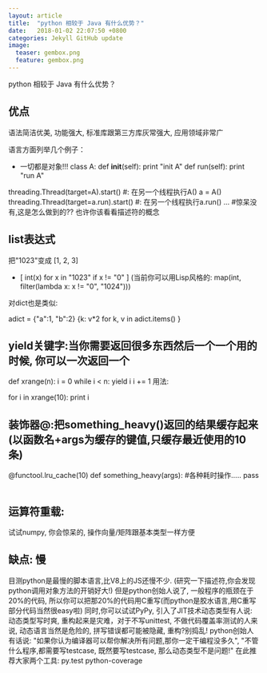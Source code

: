 ```yaml
---
layout: article
title:  "python 相较于 Java 有什么优势？"
date:   2018-01-02 22:07:50 +0800
categories: Jekyll GitHub update
image:
  teaser: gembox.png
  feature: gembox.png
---
```

python 相较于 Java 有什么优势？
 
## 优点
语法简洁优美, 功能强大, 标准库跟第三方库灰常强大, 应用领域非常广

语言方面列举几个例子：
- 一切都是对象!!!
 class A:
    def __init__(self):
        print "init A"
    def run(self):
        print "run A"

threading.Thread(target=A).start()  #: 在另一个线程执行A()
a = A()
threading.Thread(target=a.run).start() #: 在另一个线程执行a.run() ... 
#惊呆没有,这是怎么做到的?? 也许你该看看描述符的概念

## list表达式
把"1023"变成 [1, 2, 3]
- [ int(x) for x in "1023" if x != "0" ]
(当前你可以用Lisp风格的: map(int, filter(lambda x: x != "0", "1024")))

对dict也是类似:

adict = {"a":1, "b":2}
{k: v*2 for k, v in adict.items() }

## yield关键字:当你需要返回很多东西然后一个一个用的时候, 你可以一次返回一个

def xrange(n):
      i = 0
      while i < n:
          yield i
          i += 1
用法:

  for i in xrange(10):
      print i
     
     
## 装饰器@:把something_heavy()返回的结果缓存起来(以函数名+args为缓存的键值,只缓存最近使用的10条)

@functool.lru_cache(10)
def something_heavy(args):
       #各种耗时操作.....
       pass
       
## 运算符重载:
试试numpy, 你会惊呆的, 操作向量/矩阵跟基本类型一样方便

## 缺点: 慢 
目测python是最慢的脚本语言,比V8上的JS还慢不少. (研究一下描述符,你会发现python调用对象方法的开销好大!)
但是python创始人说了, 一般程序的瓶颈在于20%的代码, 所以你可以把那20%的代码用C重写(而python是胶水语言,用C重写部分代码当然很easy啦)
同时,你可以试试PyPy, 引入了JIT技术动态类型有人说: 动态类型写时爽, 重构起来是灾难，对于不写unittest, 不做代码覆盖率测试的人来说, 动态语言当然是危险的, 拼写错误都可能被隐藏, 重构?别捣乱!
python创始人有话说: "如果你认为编译器可以帮你解决所有问题,那你一定干编程没多久", "不管什么程序,都需要写testcase, 既然要写testcase, 那么动态类型不是问题!"
在此推荐大家两个工具: py.test python-coverage
